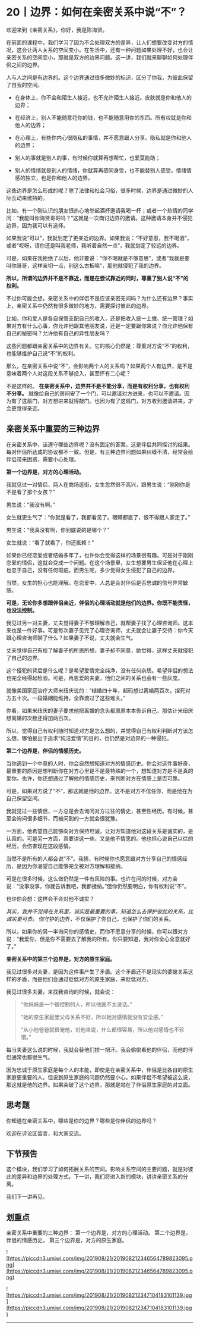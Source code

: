 # 20丨边界：如何在亲密关系中说“不”？

欢迎来到《亲密关系》，你好，我是陈海贤。

在前面的课程中，我们学习了因为不会处理双方的差异，让人们想要改变对方的情况，这会让两人关系的空间变小。在生活中，还有一种问题如果处理不好，也会让亲密关系的空间变小，那就是双方的边界问题。这一讲，我们就来聊聊如何处理伴侣之间的边界。

人与人之间是有边界的。这个边界通过很多微妙的标识，区分了你我，为彼此保留了自我的空间。

* 在身体上，你不会和陌生人接近，也不允许陌生人接近。皮肤就是你和他人的边界；

* 在经济上，别人不能随意花你的钱，也不能随意用你的东西。所有权就是你和他人的边界；

* 在心理上，有些你内心很隐私的事情，并不愿意跟人分享。隐私就是你和他人的边界；

* 别人的事就是别人的事，有时候你就算再想帮忙，也爱莫能助；

* 别人的情绪就是别人的情绪，你就算再感同身受，也不能替别人感受。情绪情感的独立，也是你和他人的边界。

这些边界是怎么形成的呢？除了法律和社会习俗，很多时候，边界是通过微妙的人际互动来维持的。

比如，有一个刚认识的朋友很热心地举起酒杯邀请我喝一杯；或者一个热情的同学问：“我能叫你海贤哥哥吗？”这就是一次商讨边界的邀请。这种邀请本身并不侵犯边界，因为我可以有选择。

如果我说“可以”，我就划定了更亲近的边界。如果我说：“不好意思，我不喝酒”，或者“哎呀，请你还是叫我老师，我听着自然一点”，我就划定了较远的边界。

可是，如果在我拒绝了以后，他非要说：“你不喝就是不够意思”，或者“我就是要叫你哥哥，这样亲切一点，别这么古板嘛”，那他就侵犯了我的边界。

 **所以，所谓的边界并不是不靠近，而是在尝试靠近的同时，尊重了别人说“不”的权利。**

不过你可能会想，亲密关系中的伴侣不是应该亲密无间吗？为什么还有边界？事实上，亲密关系中仍然有很多微妙的地方，需要探讨彼此的边界。

比如，你和爱人是各自保管支配自己的收入，还是把收入统一上缴、统一管理？如果对方有什么心事，你允许他跟其他朋友说，还是一定要跟你来说？你允许他保有自己的秘密吗？允许他有自己的异性朋友吗？

这些问题都跟亲密关系中的边界有关。它的核心仍然是：尊重对方说“不”的权利，也能够维护自己说“不”的权利。

那么，在亲密关系中说“不”，会影响两个人的关系吗？如果两个人有边界，是不是意味着两个人对这段关系不够投入，甚至怀有二心呢？

不是这样的。 **在亲密关系中，边界并不是不能分享，而是有权利分享，也有权利不分享。** 就像给自己的房间安了一个门，可以邀请对方进来，也可以不邀请。因为有了这扇门，对方想进来就得敲门。也因为有了这扇门，对方收到邀请进来，才会更觉得亲近。

## 亲密关系中重要的三种边界

在亲密关系中，该遵守哪些边界呢？没有固定的答案，这是伴侣共同探讨的结果。每对伴侣所达成的协议都不一致。但是，有三种边界问题如果纠缠不清，经常会给伴侣带来困惑，需要小心处理。

 **第一个边界是，对方的心理活动。**

我就见过一对情侣，两人在商场逛街，女生忽然很不高兴，跟男生说：“刚刚你是不是看了那个女孩？”

男生说：“我没有啊。”

女生就更生气了：“你就是看了，我都看见了。眼睛都直了，恨不得跟人家走了。”

男生说：“我真没有啊，你到底说的是哪个？”

女生就说：“看了就看了，你还抵赖！”

如果你已经恋爱或者结婚多年了，也许你会觉得这样的场景很有趣。可是对于刚刚恋爱的情侣，这就会变成一个问题。在这个场景里，女生想要男生保证他在心理上也忠于自己，没有任何瑕疵。而男生呢，多少觉得女生侵犯了自己的边界。

当然，女生的担心也能理解。在恋爱中，人总是会对伴侣是否忠诚的信号异常敏感。

 **可是，无论你多想跟伴侣亲近，伴侣的心理活动就是他们的边界。你既不能责怪，也没法控制。**

我见过另一对夫妻，丈夫觉得妻子不够理解自己，就帮妻子找了心理咨询师。这本来也是一件好事。可是每次妻子见完了心理咨询师，丈夫就会让妻子交待：你今天跟心理咨询师聊了什么？如果妻子不说，丈夫就会生气。

丈夫觉得自己有权了解妻子的所思所想，妻子却不同意，她觉得，这样丈夫就侵犯了自己的边界。

这个侵犯的背后是什么呢？是希望爱情完全纯净，没有任何杂质。希望伴侣的想法也完全经得起检验。可是，再恩爱的夫妻，他们之间的关系也会有一些灰度。

就像美国家庭治疗大师米纽庆说的：“结婚四十年，起码想过离婚两百次，捏死对方五十次。一段婚姻能维持，全靠渡过了这些难关。”

你看，如果米纽庆的妻子要求他把离婚的念头都原原本本告诉自己，那估计米纽庆想离婚的次数还得加两百次。

所以，觉得自己有权利随时知道对方是怎么想的，并觉得自己有权利判断对方该怎么想，哪怕是出于追求“纯洁爱情”的目的，也仍然是对边界的一种侵犯。

 **第二个边界是，伴侣的情感历史。**

当你遇到一个中意的人时，你会自然想知道对方的情感历史。你会对这件事好奇，最重要的原因是想判断你在对方心里是不是最特殊的一个，想知道对方是不是真的爱你。也许，你还想通过了解他的情感历史，来判断对方在情感上是否可靠。

可是，如果对方说了“不”，那这就是他的边界。这不是对方不信任你，而是他在为自己保留空间。

我就见过一些情侣，一方总是会去询问对方过往的情史，甚至性经历。有时候，甚至会询问很多细节，而被问到的一方就会很犹豫。

一方面，他希望自己能够向对方保持坦诚，让对方知道他对这段关系是诚实的，是认真的。可是另一方面，真要讲这一些，又是他不情愿的。他也担心说自己以往的经历，会伤害现在这段感情。

当然不是所有的人都会说“不”。我猜，有时候你也愿意跟对方分享自己的情感经历，是因为你渴望自己能够完全被对方理解和接纳。

可是在很多时候，这么做仍然是一件有风险的事。也许在问的时候，对方会说：“没事没事，你就告诉我吧，我都接纳。”但你仍然要明白，你有权利说“不”。

也许你会想：这样会不会对他不诚实？

 *其实，我并不觉得在关系里，诚实是最重要的事。知道怎么去保护彼此的关系，比诚实更可贵。* 你守护的边界，不仅保护了你自己，也保护了你们的关系。

所以，如果你的另一半询问你的感情史，而你不愿意分享的时候，你可以跟对方说：“我爱你，但是你不需要去了解我的所有。你只要知道，我对你全心全意就好了。”

 **亲密关系中的第三个边界是，对方的原生家庭。**

我见过很多对夫妻，是因为这件事产生了矛盾。这个矛盾还不是现实的婆媳关系这样的矛盾，而是他们会通过贬低对方的原生家庭，来贬低对方。

我见过很多夫妻，来找我咨询的时候，就会说：

> “他妈妈是一个很控制的人，所以他就不太说话。”
> 
> “她的原生家庭里父母关系不好，所以她对感情就没有安全感。”
> 
> “从小他爸爸就很宠他，对他来说，什么都很容易，所以他对感情也不珍惜。”

每当夫妻这么说的时候，我就会替他们捏一把汗。我会偷偷看他的伴侣，而他的伴侣通常也都很生气。

因为忠诚于原生家庭是每个人的本能，即使是在亲密关系中，伴侣是比各自的原生家庭更重要的人，但说到原生家庭的问题仍然要小心。如果伴侣不希望被这么说，那这就是他的边界。如果突破了这个边界，那就是站在了伴侣原生家庭的对立面。

## 思考题

你知道在亲密关系中，哪些是你的边界？哪些是你伴侣的边界吗？

欢迎在评论区留言，和大家交流。

## 下节预告

这个模块，我们学习了如何拓展关系的空间。影响关系空间的主要问题，就是对彼此的差异和边界的处理方式。下一讲，我们将进入新的模块，讲讲亲密关系的分离。

我们下一讲再见。

## 划重点

亲密关系中重要的三种边界：
第一个边界是，对方的心理活动。
第二个边界是，伴侣的情感历史。
第三个边界是，对方的原生家庭。

![https://piccdn3.umiwi.com/img/201908/21/201908212346564789823095.png](https://piccdn3.umiwi.com/img/201908/21/201908212346564789823095.png)

![https://piccdn3.umiwi.com/img/201908/21/201908212347104183101139.jpg](https://piccdn3.umiwi.com/img/201908/21/201908212347104183101139.jpg)

---
